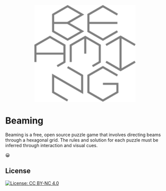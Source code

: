 <p align="center"><a href="https://kflorence.github.io/beaming/" target="_blank"><img alt="Beaming Logo" src="https://raw.githubusercontent.com/kflorence/beaming/main/src/images/logo.svg" width="320px" /></a></p>

# Beaming

Beaming is a free, open source puzzle game that involves directing beams through a hexagonal grid. The rules and
solution for each puzzle must be inferred through interaction and visual cues.

:grinning:

## License

[![License: CC BY-NC 4.0](https://img.shields.io/badge/License-CC_BY--NC_4.0-lightgrey.svg)](https://creativecommons.org/licenses/by-nc/4.0/)
